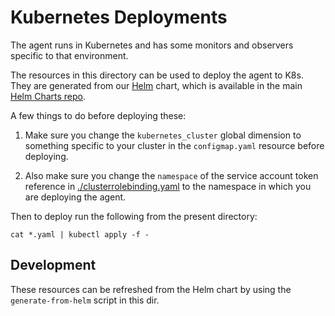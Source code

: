 # Kubernetes Deployments

The agent runs in Kubernetes and has some monitors and observers specific to
that environment.  

The resources in this directory can be used to deploy the agent to K8s.  They
are generated from our [Helm](https://github.com/kubernetes/helm) chart,
which is available in the main [Helm Charts
repo](https://github.com/kubernetes/charts/tree/master/stable/signalfx-agent).

A few things to do before deploying these:

 1. Make sure you change the `kubernetes_cluster` global dimension to something
	specific to your cluster in the `configmap.yaml` resource before deploying.

 2. Also make sure you change the `namespace` of the service account token
	reference in [./clusterrolebinding.yaml](./clusterrolebinding.yaml) to the
	namespace in which you are deploying the agent.

Then to deploy run the following from the present directory:

`cat *.yaml | kubectl apply -f -`


## Development

These resources can be refreshed from the Helm chart by using the
`generate-from-helm` script in this dir.
